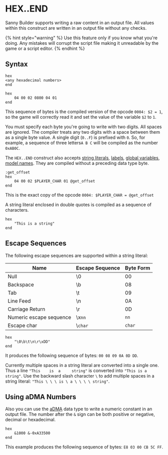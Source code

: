 # HEX..END

Sanny Builder supports writing a raw content in an output file. All values within this construct are written in an output file without any checks.

{% hint style="warning" %}
Use this feature only if you know what you're doing. Any mistakes will corrupt the script file making it unreadable by the game or a script editor.
{% endhint %}

## Syntax

`hex`\
`<any hexadecimal numbers>`\
`end`

```
hex
    04 00 02 0800 04 01
end
```

This sequence of bytes is the compiled version of the opcode `0004: $2 = 1`, so the game will correctly read it and set the value of the variable `$2` to `1`.

You must specify each byte you're going to write with two digits. All spaces are ignored. The compiler treats any two digits with a space between them as a single byte value. A single digit (`0..F`) is prefixed with `0`. So, for example, a sequence of three letters`A B C` will be compiled as the number `0xAB0C`.

The `HEX..END` construct also accepts [string literals](data-types.md#string-literals), [labels](data-types.md#labels), [global variables](variables.md#global-variables), [model names](data-types.md#model-names). They are compiled without a preceding data type byte.

```
:get_offset
hex
    04 00 02 $PLAYER_CHAR 01 @get_offset
end
```

This is the exact copy of the opcode `0004: $PLAYER_CHAR = @get_offset`

A string literal enclosed in double quotes is compiled as a sequence of characters.

```
hex
    "This is a string"
end
```

## Escape Sequences

The following escape sequences are supported within a string literal:

| Name                    | Escape Sequence | Byte Form |
| ----------------------- | --------------- | --------- |
| Null                    | \0              | 00        |
| Backspace               | \b              | 08        |
| Tab                     | \t              | 09        |
| Line Feed               | \n              | 0A        |
| Carriage Return         | \r              | 0D        |
| Numeric escape sequence | \x`nn`          | `nn`      |
| Escape char             | \\`char`        | `char`    |

```
hex
    "\0\b\t\n\r\xDD"
end
```

It produces the following sequence of bytes: `00 08 09 0A 0D DD`.

Currently multiple spaces in a string literal are converted into a single one. Thus a line `"This    is  a     string"` is converted into `"This is a string"`. Use the backward slash character `\` to add multiple spaces in a string literal: `"This \ \ \ is \ a \ \ \ \ string"`.

## Using aDMA Numbers

Also you can use the [aDMA](data-types.md#variables) data type to write a numeric constant in an output file. The number after the `&` sign can be both positive or negative, decimal or hexadecimal.

```
hex
    &1000 &-0xA33500 
end
```

This example produces the following sequence of bytes: `E8 03 00 CB 5C FF`.
